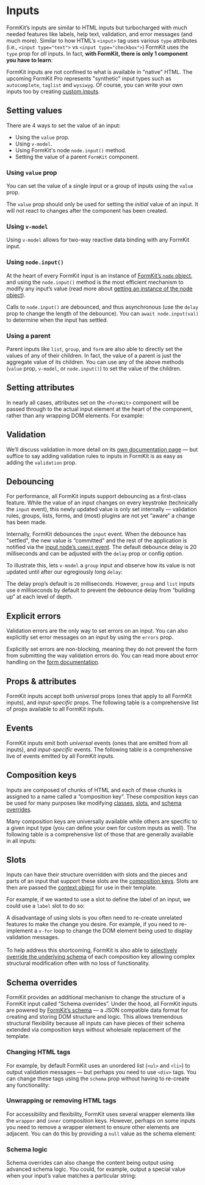 # Inputs

FormKit’s inputs are similar to HTML inputs but turbocharged with much needed features like labels, help text, validation, and error messages (and much more). Similar to how HTML’s `<input>` tag uses various `type` attributes (i.e., `<input type="text">` vs `<input type="checkbox">`) FormKit uses the `type` prop for _all_ inputs. In fact, **with FormKit, there is only 1 component you have to learn**:

<example
  name="Text input"
  file="/_content/examples/single-component/single-component"
  langs="vue">
</example>

FormKit inputs are not confined to what is available in "native" HTML. The upcoming FormKit Pro represents "synthetic" input types such as `autocomplete`, `taglist` and `wysiwyg`. Of course, you can write your own inputs too by creating [custom inputs](/guides/custom-input).

## Setting values

<!-- vue-specific -->

There are 4 ways to set the value of an input:

- Using the `value` prop.
- Using `v-model`.
- Using FormKit's node `node.input()` method.
- Setting the value of a parent `FormKit` component.

### Using `value` prop

You can set the value of a single input or a group of inputs using the `value`
prop.

<example
  name="Value prop"
  file="/_content/examples/value-prop/value-prop"
  langs="vue">
</example>

<callout type="warning">
The <code>value</code> prop should only be used for setting the <em>initial</em> value of an input. It will not react to changes after the component has been created.
</callout>

### Using `v-model`

<!-- vue-specific -->

Using `v-model` allows for two-way reactive data binding with any FormKit input.

<example
  name="Input v-model"
  file="/_content/examples/v-model/v-model"
  langs="vue">
</example>

### Using `node.input()`

At the heart of every FormKit input is an instance of [FormKit’s `node`
object](/advanced/core#node), and using the `node.input()` method is the most efficient mechanism to modify any input’s value (read more about [getting an instance of the node object](/advanced/core#getting-a-components-node)).

<example
  name="Input v-model"
  file="/_content/examples/node-input/node-input"
  langs="vue">
</example>

<callout type="tip">
Calls to <code>node.input()</code> are debounced, and thus asynchronous (use the <code>delay</code> prop to change the length of the debounce). You can <code>await node.input(val)</code> to determine when the input has settled.
</callout>

### Using a parent

Parent inputs like `list`, `group`, and `form` are also able to directly set the values of any of their children. In fact, the value of a parent is just the aggregate value of its children. You can use any of the above methods (`value` prop, `v-model`, or `node.input()`) to set the value of the children.

<example
  name="Parent input"
  file="/_content/examples/parent-input/parent-input"
  langs="vue">
</example>

## Setting attributes

In nearly all cases, attributes set on the `<FormKit>` component will be passed through to the actual input element at the heart of the component, rather than any wrapping DOM elements. For example:

<example
  name="Text input"
  file="/_content/examples/attributes/attributes"
  tabs="html"
  langs="vue">
</example>

## Validation

We’ll discuss validation in more detail on its [own documentation page](/essentials/validation) — but suffice to say adding validation rules to inputs in FormKit is as easy as adding the `validation` prop.

<example
  name="Simple validation"
  file="/_content/examples/simple-validation/simple-validation"
  langs="vue"></example>

<cta
  href="/essentials/validation"
  label="Learn more about validation rules"
  button="Read the docs"
  type="ghost">
</cta>

## Debouncing

For performance, all FormKit inputs support debouncing as a first-class feature. While the value of an input changes on every keystroke (technically the `input` event), this newly updated value is only set internally — validation rules, groups, lists, forms, and (most) plugins are not yet “aware” a change has been made.

Internally, FormKit debounces the `input` event. When the debounce has "settled", the new value is “committed” and the rest of the application is notified via the [input node’s `commit` event](/advanced/core#events). The default debounce delay is 20 milliseconds and can be adjusted with the `delay` prop or config option.

To illustrate this, lets `v-model` a `group` input and observe how its value is not updated until after our egregiously long `delay`:

<example
  name="Delay prop"
  file="/_content/examples/delay-prop/delay-prop"
  langs="vue"></example>

<callout type="info" label="Group & List delay">
The delay prop’s default is <code>20</code> milliseconds. However, <code>group</code> and <code>list</code> inputs use <code>0</code> milliseconds by default to prevent the debounce delay from “building up” at each level of depth.
</callout>

## Explicit errors

Validation errors are the only way to set errors on an input. You can also explicitly set error messages on an input by using the `errors` prop.

<example
  name="Simple validation"
  file="/_content/examples/simple-errors/simple-errors"
  langs="vue"></example>

<callout type="info" label="Non blocking">
Explicitly set errors are non-blocking, meaning they do not prevent the form from submitting the way validation errors do. You can read more about error handling on the <a href="/essentials/forms#error-handling">form documentation</a>.
</callout>

## Props & attributes

FormKit inputs accept both _universal_ props (ones that apply to all FormKit inputs), and _input-specific_ props. The following table is a comprehensive list of props available to all FormKit inputs.

<reference-table></reference-table>

## Events

FormKit inputs emit both _universal_ events (ones that are emitted from all inputs), and _input-specific_ events. The following table is a comprehensive live of events emitted by all FormKit inputs.

<reference-table type="events" primary="event"></reference-table>

## Composition keys

Inputs are composed of chunks of HTML and each of these chunks is assigned to a name called a “composition key”. These composition keys can be used for many purposes like modifying [classes](#classes), [slots](#slots), and [schema overrides](#schema-overrides).

Many composition keys are universally available while others are specific to a given input type (you can define your own for custom inputs as well). The following table is a comprehensive list of those that are generally available in all inputs:

<reference-table type="compositionKeys" primary="composition-key">
</reference-table>

## Slots

Inputs can have their structure overridden with slots and the pieces and parts of an input that support these slots are the [composition keys](#composition-keys). Slots are then are passed the [context object](/advanced/context) for use in their template.

For example, if we wanted to use a slot to define the label of an input, we could use a `label` slot to do so:

<example
  name="Label slot"
  file="/_content/examples/label-slot/label-slot"
  langs="vue"></example>

<callout type="warning" label="Consider schema overrides">
A disadvantage of using slots is you often need to re-create unrelated features to make the change you desire. For example, if you need to re-implement a <code>v-for</code> loop to change the DOM element being used to display validation messages.<br><br>To help address this shortcoming, FormKit is also able to <a href="#schema-overrides">selectively override the underlying schema</a> of each composition key allowing complex structural modification often with no loss of functionality.
</callout>

## Schema overrides

FormKit provides an additional mechanism to change the structure of a FormKit input called “Schema overrides”. Under the hood, all FormKit inputs are powered by [FormKit’s schema](/advanced/schema) — a JSON compatible data format for creating and storing DOM structure and logic. This allows tremendous structural flexibility because all inputs can have pieces of their schema extended via composition keys without wholesale replacement of the template.

### Changing HTML tags

For example, by default FormKit uses an unordered list (`<ul>` and `<li>`) to output validation messages — but perhaps you need to use `<div>` tags. You can change these tags using the `schema` prop without having to re-create any functionality:

<example
  name="Schema overrides"
  file="/_content/examples/schema-overrides/schema-overrides"
  langs="vue"
  tabs="html,render" ></example>

### Unwrapping or removing HTML tags

For accessibility and flexibility, FormKit uses several wrapper elements like the `wrapper` and `inner` composition keys. However, perhaps on some inputs you need to remove a wrapper element to ensure other elements are adjacent. You can do this by providing a `null` value as the schema element:

<example
  name="No wrappers"
  file="/_content/examples/schema-wrappers/schema-wrappers"
  langs="vue"
  tabs="html,render" ></example>

### Schema logic

Schema overrides can also change the content being output using advanced schema logic. You could, for example, output a special value when your input’s value matches a particular string:

<example
  name="No wrappers"
  file="/_content/examples/schema-content/schema-content"
  langs="vue" ></example>

<cta label="Learn more about how schemas work" href="/advanced/schema" button="Gimme more schema">
